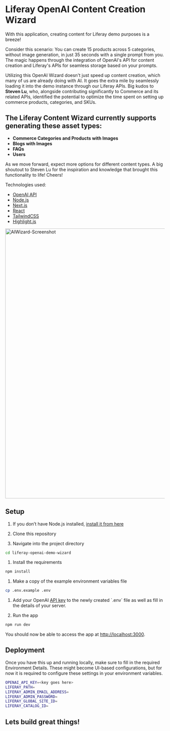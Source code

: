 # Liferay OpenAI Content Creation Wizard 

With this application, creating content for Liferay demo purposes is a breeze!

Consider this scenario: You can create 15 products across 5 categories, without image generation, in just 35 seconds with a single prompt from you. The magic happens through the integration of OpenAI's API for content creation and Liferay's APIs for seamless storage based on your prompts.

Utilizing this OpenAI Wizard doesn't just speed up content creation, which many of us are already doing with AI. It goes the extra mile by seamlessly loading it into the demo instance through our Liferay APIs. Big kudos to **Steven Lu**, who, alongside contributing significantly to Commerce and its related APIs, identified the potential to optimize the time spent on setting up commerce products, categories, and SKUs.

## The Liferay Content Wizard currently supports generating these asset types: 

- **Commerce Categories and Products with Images**
- **Blogs with Images**
- **FAQs**
- **Users**

As we move forward, expect more options for different content types. A big shoutout to Steven Lu for the inspiration and knowledge that brought this functionality to life! Cheers!

Technologies used:

- [OpenAI API](https://openai.com/api/)
- [Node.js](https://nodejs.org/en/)
- [Next.js](https://nextjs.org/)
- [React](https://reactjs.org/)
- [TailwindCSS](https://tailwindcss.com/)
- [Highlight.js](https://highlightjs.org/)
  
<img width="853" alt="AIWizard-Screenshot" src="https://github.com/weskempa-liferay/liferay-openai-demo-wizard/assets/68334638/82270f10-bd36-40cd-bc4e-cd2d1bebda5b">

## Setup

1. If you don’t have Node.js installed, [install it from here](https://nodejs.org/en/)

1. Clone this repository

1. Navigate into the project directory

```bash
cd liferay-openai-demo-wizard
```  

1. Install the requirements

```bash
npm install
```

1. Make a copy of the example environment variables file

```bash
cp .env.example .env
```

1. Add your OpenAI [API key]([https://beta.openai.com/account/api-keys](https://platform.openai.com/account/api-keys)) to the newly created `.env` file as well as fill in the details of your server.

1. Run the app

```bash
npm run dev
```

You should now be able to access the app at [http://localhost:3000](http://localhost:3000). 

## Deployment

Once you have this up and running locally, make sure to fill in the required Environment Details. These might become UI-based configurations, but for now it is required to configure these settings in your environment variables. 

```bash
OPENAI_API_KEY=<key goes here>
LIFERAY_PATH=
LIFERAY_ADMIN_EMAIL_ADDRESS=
LIFERAY_ADMIN_PASSWORD=
LIFERAY_GLOBAL_SITE_ID=
LIFERAY_CATALOG_ID=
```

## Lets build great things!
